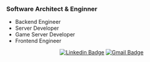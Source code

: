 ### Software Architect & Enginner
* Backend Engineer
* Server Developer
* Game Server Developer
* Frontend Engineer

<div align=center> 
  
[![Linkedin Badge](https://img.shields.io/badge/-LinkedIn-blue?style=flat-square&logo=Linkedin&logoColor=white&link=www.linkedin.com/in/윤걸-이-255070153)](https://www.linkedin.com/in/윤걸-이-255070153) 
[![Gmail Badge](https://img.shields.io/badge/Gmail-d14836?style=flat-square&logo=Gmail&logoColor=white&link=mailto:gerion@gmail.com)](mailto:gerion@gmail.com)
</div>
<!--
**YunKul-Lee/YunKul-Lee** is a ✨ _special_ ✨ repository because its `README.md` (this file) appears on your GitHub profile.

Here are some ideas to get you started:

- 🔭 I’m currently working on ...
- 🌱 I’m currently learning ...
- 👯 I’m looking to collaborate on ...
- 🤔 I’m looking for help with ...
- 💬 Ask me about ...
- 📫 How to reach me: ...
- 😄 Pronouns: ...
- ⚡ Fun fact: ...
-->

